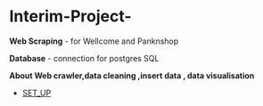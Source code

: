 # Interim-Project-
**Web Scraping** - for Wellcome and Panknshop

**Database** - connection for postgres SQL

**About Web crawler,data cleaning ,insert data , data visualisation**

* [SET_UP](#SET_UP)
